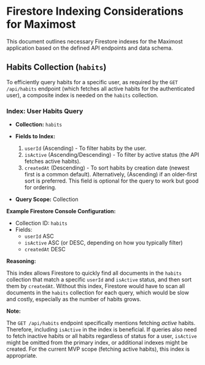 # Firestore Indexing Considerations for Maximost

This document outlines necessary Firestore indexes for the Maximost application based on the defined API endpoints and data schema.

## Habits Collection (`habits`)

To efficiently query habits for a specific user, as required by the `GET /api/habits` endpoint (which fetches all active habits for the authenticated user), a composite index is needed on the `habits` collection.

### Index: User Habits Query

*   **Collection:** `habits`
*   **Fields to Index:**
    1.  `userId` (Ascending) - To filter habits by the user.
    2.  `isActive` (Ascending/Descending) - To filter by active status (the API fetches active habits).
    3.  `createdAt` (Descending) - To sort habits by creation date (newest first is a common default). Alternatively, (Ascending) if an older-first sort is preferred. This field is optional for the query to work but good for ordering.

*   **Query Scope:** Collection

**Example Firestore Console Configuration:**

*   Collection ID: `habits`
*   Fields:
    *   `userId` ASC
    *   `isActive` ASC (or DESC, depending on how you typically filter)
    *   `createdAt` DESC

**Reasoning:**

This index allows Firestore to quickly find all documents in the `habits` collection that match a specific `userId` and `isActive` status, and then sort them by `createdAt`. Without this index, Firestore would have to scan all documents in the `habits` collection for each query, which would be slow and costly, especially as the number of habits grows.

**Note:**

The `GET /api/habits` endpoint specifically mentions fetching *active* habits. Therefore, including `isActive` in the index is beneficial. If queries also need to fetch inactive habits or all habits regardless of status for a user, `isActive` might be omitted from the primary index, or additional indexes might be created. For the current MVP scope (fetching active habits), this index is appropriate.
